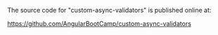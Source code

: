 The source code for "custom-async-validators" is published online at:

https://github.com/AngularBootCamp/custom-async-validators

